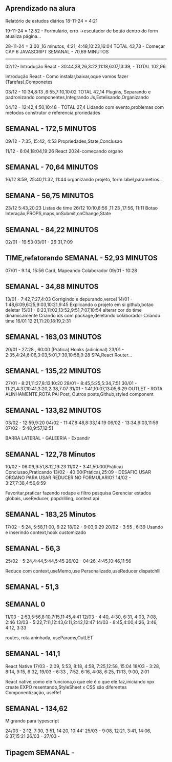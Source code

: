 Aprendizado na alura
-------------------
Relatório de estudos diários
18-11-24 = 4:21

19-11-24 = 12:52 - Formulário, erro  ->escutador de botão dentro do form atualiza página...

28-11-24 = 3:00 ,16 minutos, 4:21, 4:48,10:23,16:04 TOTAL 43,73 - Começar CAP 6 JAVASCRIPT
SEMANAL - 70,69 MINUTOS

------------------------------------------
02/12- Introdução React - 30:44,38,26,3:22,11:18,6:07,13:39, - TOTAL 102,96

Introdução React - Como instalar,baixar,oque vamos fazer (Tarefas),Componetes

03/12 - 10:34,8:13 ,6:55,7:10,10:02 TOTAL 42,14
Plugins, Separando e padronizando componentes,Integrando Js,Estelisando,Organizando

04/12 - 12:42,4:50,10:48 - TOTAL 27,4
Lidando com evento,problemas com metodos construtor e referencia,proriedades

SEMANAL - 172,5 MINUTOS
------------------------------------------
09/12 - 7:35, 15:42, 4:53
Propriedades,State,Conclusao

11/12 - 6:04,18:04,19:26
React 2024-começando organo

SEMANAL - 70,64 MINUTOS
------------------------------------------
16/12 8:59, 25:40,11:32, 11:44
organizando projeto, form.label,parametros..

SEMANA - 56,75 MINUTOS
------------------------------------------
23/12 5:43,20:23 Listas de time
26/12 10:10,8:56 ,11:23 ,17:56, 11:11
Botao Interação,PROPS,maps,onSubmit,onChange,State

SEMANAL - 84,22 MINUTOS
------------------------------------------
02/01 - 19:53
03/01 - 26:31,7:09

TIME,refatorando
SEMANAL - 52,93 MINUTOS
------------------------------------------
07/01 - 9:14, 15:56
Card, Mapeando Colaborador
09/01 - 10:28

SEMANAL - 34,88 MINUTOS
------------------------------------------
13/01 - 7:42,7:27,4:03
Corrigindo e depurando,vercel
14/01 - 1:48,6:09,6:25,9:03,10:21,9:45
Explicando o projeto em si
github,botao deletar
15/01 - 6:23,11:02,13:52,9:51,7:07,10:54
alterar cor do time dinamicamente
Criando ids com package,deletando colaborador
Criando time
16/01 12:21,11:20,18:19,2:31

SEMANAL - 163,03 MINUTOS
------------------------------------------
20/01 - 27:28 , 60:00 (Prática)
Hooks (adicional)
23/01 - 2:35,4:24,6:06,3:03,5:01,7:39,10:58,9:28
SPA,React Router...

SEMANAL - 135,22 MINUTOS
------------------------------------------
27/01 - 8:21,11:27,8:13,10:20
28/01 - 8:45,5:25,5:34,7:51
30/01 - 11:21,4:37,10:41,3:20,2:38,7:07
31/01 - 1:41,10:07,13:05,6:29
OUTLET - ROTA ALINHAMENTE,ROTA PAI
Post, Outros posts,Github,styled component

SEMANAL - 133,82 MINUTOS
------------------------------------------
03/02 - 12:59,9:20
04/02 - 11:47,8:48,8:33,14:19
06/02 - 13:34,6:03,11:59
07/02 - 5:48,9:57,12:51


BARRA LATERAL - GALEERIA - Expandir

SEMANAL - 122,78 Minutos 
------------------------------------------
10/02 - 06:09,9:51,8:12,19:23
11/02 - 3:41,50:00(Prática) Conclusao,Praticando 
13/02 - 40:00(Prática),25:09 - DESAFIO USAR ORGANO PARA USAR REDUCER NO FORMULARIO?
14/02 - 3:27,7:38,4:56,6:59


Favoritar,praticar fazendo rodape e filtro pesquisa
Gerenciar estados globais, useReducer, popdrilling, context api

SEMANAL - 183,25 Minutos
------------------------------------------
17/02 - 5:24, 5:58,11:00, 6:22
18/02 - 9:03,9:29
20/02 - 3:55 , 6:39
Usando e inserindo context,hook customizado

SEMANAL - 56,3
------------------------------------------
25/02 - 5:24,4:44,5:44,5:45
26/02 - 04:26, 4:45,10:46,11:56

Reduce com context,useMemo,use Personalizado,useReducer
dispatchlll

SEMANAL - 51,3
------------------------------------------
SEMANAL 0
------------------------------------------
11/03 - 2:53,5:56,8:10,7:15,11:45,4:41
12/03 - 4:40, 4:30, 6:31, 4:03, 7:08, 2:46
13/03 - 5:22,7:11,12:43,6:11,2:42,12:47
14/03 - 8:45,4:00,4:26, 3:46, 4:12, 3:33

routes, rota aninhada, useParams,OutLET

SEMANAL - 141,1
------------------------------------------
React Native
17/03 - 2:09, 5:53, 8:18, 4:58, 7:25,12:58, 15:04
18/03 - 3:28, 8:14, 9:15, 6:32,
19/03 - 6:33 , 7:52, 6:16, 4:08, 6:25, 11:13, 9:00, 2:01


React native,como ele funciona,o que ele é
o que ele faz,iniciando npx create EXPO
resentando,StyleSheet x CSS são diferentes
Componentização, useRef

SEMANAL - 134,62
------------------------------------------
Migrando para typescript 

24/03 - 2:12, 7:30, 3:51, 14:20, 10:44'
25/03 - 9:08, 12:21, 3:41, 14:06, 6:37,15:21
26/03 - 
27/03 - 

Tipagem
SEMANAL - 
------------------------------------------
